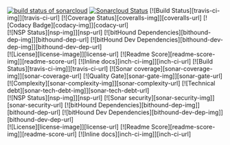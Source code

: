 [![build status of sonarcloud](https://travis-ci.org/aperry567/Triangle567.svg?branch=sonarcloud)](https://travis-ci.org/aperry567/Triangle567)
[![Sonarcloud Status](https://sonarcloud.io/api/project_badges/measure?project=com.lapots.breed.judge:judge-rule-engine&metric=alert_status)](https://sonarcloud.io/dashboard?id=com.lapots.breed.judge:judge-rule-engine)
[![Build Status][travis-ci-img]][travis-ci-url] [![Coverage Status][coveralls-img]][coveralls-url] [![Codacy Badge][codacy-img]][codacy-url]<br>
[![NSP Status][nsp-img]][nsp-url] [![bitHound Dependencies][bithound-dep-img]][bithound-dep-url] [![bitHound Dev Dependencies][bithound-dev-dep-img]][bithound-dev-dep-url]<br>[![License][license-image]][license-url]  [![Readme Score][readme-score-img]][readme-score-url] [![Inline docs][inch-ci-img]][inch-ci-url]
[![Build Status][travis-ci-img]][travis-ci-url] [![Sonar coverage][sonar-coverage-img]][sonar-coverage-url] [![Quality Gate][sonar-gate-img]][sonar-gate-url] [![Complexity][sonar-complexity-img]][sonar-complexity-url] [![Technical debt][sonar-tech-debt-img]][sonar-tech-debt-url]<br>
[![NSP Status][nsp-img]][nsp-url] [![Sonar security][sonar-security-img]][sonar-security-url] [![bitHound Dependencies][bithound-dep-img]][bithound-dep-url] [![bitHound Dev Dependencies][bithound-dev-dep-img]][bithound-dev-dep-url]<br>[![License][license-image]][license-url] [![Readme Score][readme-score-img]][readme-score-url] [![Inline docs][inch-ci-img]][inch-ci-url]
